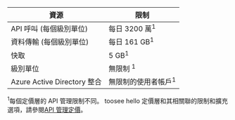 | 資源 | 限制 |
| --- | --- |
| API 呼叫 (每個級別單位) |每日 3200 萬<sup>1</sup> |
| 資料傳輸 (每個級別單位) |每日 161 GB<sup>1</sup> |
| 快取 |5 GB<sup>1</sup> |
| 級別單位 |無限制 <sup>1</sup> |
| Azure Active Directory 整合 |無限制的使用者帳戶<sup>1</sup> |

<sup>1</sup>每個定價層的 API 管理限制不同。 toosee hello 定價層和其相關聯的限制和擴充選項，請參閱[API 管理定價](https://azure.microsoft.com/pricing/details/api-management/)。

